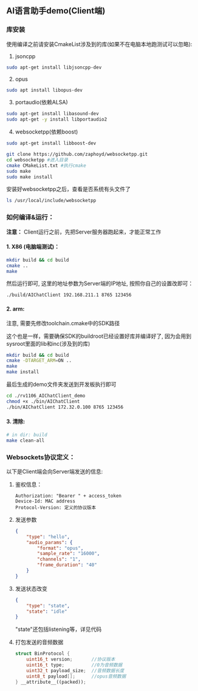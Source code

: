 
## AI语言助手demo(Client端)

### 库安装

使用编译之前请安装CmakeList涉及到的库(如果不在电脑本地跑测试可以忽略):

1. jsoncpp

```sh
sudo apt-get install libjsoncpp-dev
```

2. opus

```sh
sudo apt install libopus-dev
```

3. portaudio(依赖ALSA)

```sh
sudo apt-get install libasound-dev
sudo apt-get -y install libportaudio2
```

4. websocketpp(依赖boost)

```sh
sudo apt-get install libboost-dev

git clone https://github.com/zaphoyd/websocketpp.git
cd websocketpp #进入目录
cmake CMakeList.txt #执行cmake
sudo make
sudo make install
```

安装好websocketpp之后，查看是否系统有头文件了

```sh
ls /usr/local/include/websocketpp
```

### 如何编译&运行：

**注意：** Client运行之前，先把Server服务器跑起来，才能正常工作

#### 1. X86 (电脑端测试)： 
```sh
mkdir build && cd build
cmake ..
make
```
然后运行即可, 这里的地址参数为Server端的IP地址, 按照你自己的设置改即可：
```sh
./build/AIChatClient 192.168.211.1 8765 123456
```

#### 2. arm:

注意, 需要先修改toolchain.cmake中的SDK路径

这个也是一样，需要确保SDK的buildroot已经设置好库并编译好了, 因为会用到sysroot里面的lib和inc(涉及到的库)

```sh
mkdir build && cd build
cmake -DTARGET_ARM=ON ..
make
make install
```

最后生成的demo文件夹发送到开发板执行即可

```sh
cd ./rv1106_AIChatClient_demo
chmod +x ./bin/AIChatClient
./bin/AIChatClient 172.32.0.100 8765 123456
```

#### 3. 清除:

```sh
# in dir: build
make clean-all
```

### Websockets协议定义：

以下是Client端会向Server端发送的信息:

1. 鉴权信息：

   ```
   Authorization: "Bearer " + access_token
   Device-Id: MAC address
   Protocol-Version: 定义的协议版本
   ```

2. 发送参数

   ```json
   {
       "type": "hello",
       "audio_params": {
           "format": "opus",
           "sample_rate": "16000",
           "channels": "1",
           "frame_duration": "40"
       }
   }
   ```

3. 发送状态改变

   ```json
   {
       "type": "state", 
       "state": "idle" 
   }
   ```
    "state"还包括listening等，详见代码
4. 打包发送的音频数据

   ```cpp
   struct BinProtocol {
       uint16_t version;       //协议版本
       uint16_t type;          //0为音频数据
       uint32_t payload_size;  //音频数据长度
       uint8_t payload[];      //opus音频数据
   } __attribute__((packed));
   ```